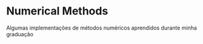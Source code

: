 # Numerical Methods

Algumas implementações de métodos numéricos aprendidos durante minha graduação 